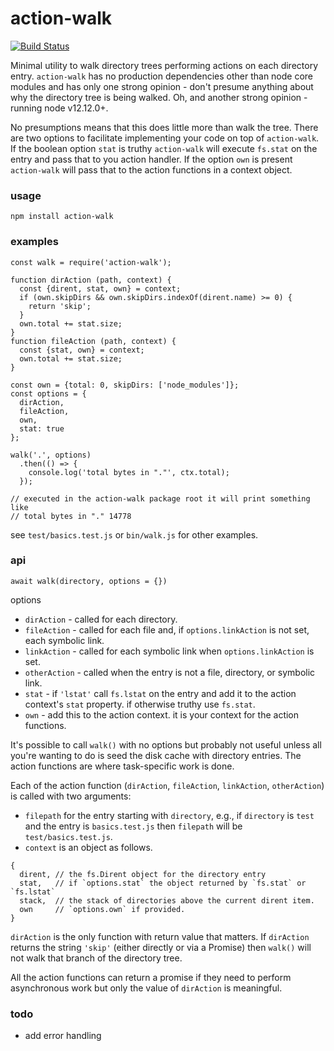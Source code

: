 # action-walk

[![Build Status](https://travis-ci.org/bmacnaughton/action-walk.svg?branch=master)](https://travis-ci.org/bmacnaughton/action-walk)

Minimal utility to walk directory trees performing actions on each directory
entry. `action-walk` has no production dependencies other than
node core modules and has only one strong opinion - don't presume anything
about why the directory tree is being walked. Oh, and another strong opinion -
running node v12.12.0+.

No presumptions means that this does little more than walk the tree. There
are two options to facilitate implementing your code on top of `action-walk`.
If the boolean option `stat` is truthy `action-walk` will execute `fs.stat`
on the entry and pass that to you action handler. If the option `own` is
present `action-walk` will pass that to the action functions in a context
object.

### usage

`npm install action-walk`

### examples

```
const walk = require('action-walk');

function dirAction (path, context) {
  const {dirent, stat, own} = context;
  if (own.skipDirs && own.skipDirs.indexOf(dirent.name) >= 0) {
    return 'skip';
  }
  own.total += stat.size;
}
function fileAction (path, context) {
  const {stat, own} = context;
  own.total += stat.size;
}

const own = {total: 0, skipDirs: ['node_modules']};
const options = {
  dirAction,
  fileAction,
  own,
  stat: true
};

walk('.', options)
  .then(() => {
    console.log('total bytes in "."', ctx.total);
  });

// executed in the action-walk package root it will print something like
// total bytes in "." 14778
```

see `test/basics.test.js` or `bin/walk.js` for other examples.

### api

`await walk(directory, options = {})`

options
- `dirAction` - called for each directory.
- `fileAction` - called for each file and, if `options.linkAction` is not set, each symbolic link.
- `linkAction` - called for each symbolic link when `options.linkAction` is set.
- `otherAction` - called when the entry is not a file, directory, or symbolic link.
- `stat` - if `'lstat'` call `fs.lstat` on the entry and add it to the action context's `stat`
property. if otherwise truthy use `fs.stat`.
- `own` - add this to the action context. it is your context for the action functions.

It's possible to call `walk()` with no options but probably not useful unless
all you're wanting to do is seed the disk cache with directory entries. The
action functions are where task-specific work is done.

Each of the action function (`dirAction`, `fileAction`, `linkAction`, `otherAction`) is
called with two arguments:
- `filepath` for the entry starting with `directory`, e.g., if
`directory` is `test` and the entry is `basics.test.js` then `filepath`
will be `test/basics.test.js`.
- `context` is an object as follows.
```
{
  dirent, // the fs.Dirent object for the directory entry
  stat,   // if `options.stat` the object returned by `fs.stat` or `fs.lstat`
  stack,  // the stack of directories above the current dirent item.
  own     // `options.own` if provided.
}
```

`dirAction` is the only function with return value that matters. If
`dirAction` returns the string `'skip'` (either directly or via a
Promise) then `walk()` will not walk that branch of the directory tree.

All the action functions can return a promise if they need to perform
asynchronous work but only the value of `dirAction` is meaningful.

### todo

- add error handling
